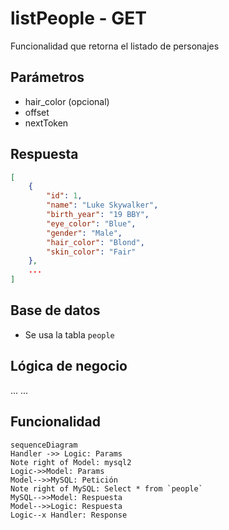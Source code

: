 # listPeople - GET

Funcionalidad que retorna el listado de personajes

## Parámetros

- hair_color (opcional)
- offset
- nextToken

## Respuesta

```json
[
    {
		"id": 1,
		"name": "Luke Skywalker",
		"birth_year": "19 BBY",
		"eye_color": "Blue",
		"gender": "Male",
		"hair_color": "Blond",
		"skin_color": "Fair"
	},
    ...
]
```

## Base de datos

- Se usa la tabla `people`


## Lógica de negocio

...
...


## Funcionalidad


```mermaid
sequenceDiagram
Handler ->> Logic: Params
Note right of Model: mysql2
Logic->>Model: Params
Model-->>MySQL: Petición
Note right of MySQL: Select * from `people`
MySQL-->>Model: Respuesta
Model-->>Logic: Respuesta
Logic--x Handler: Response

```